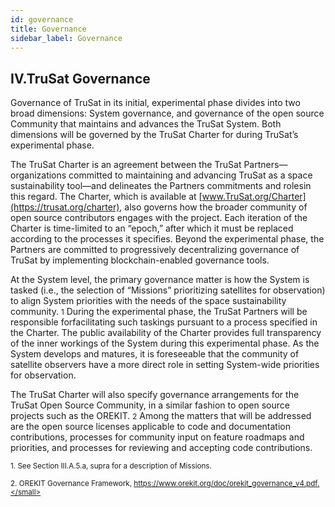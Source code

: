 ```yaml
---
id: governance
title: Governance
sidebar_label: Governance
---
```


## IV.TruSat Governance

Governance of TruSat in its initial, experimental phase divides into two broad dimensions: System governance, and governance of the open source Community that maintains and advances the TruSat System. Both dimensions will be governed by the TruSat Charter for during TruSat’s experimental phase.

The TruSat Charter is an agreement between the TruSat Partners—organizations committed to maintaining and advancing TruSat as a space sustainability tool—and delineates the Partners commitments and rolesin this regard. The Charter, which is available at [www.TruSat.org/Charter](https://trusat.org/charter), also governs how the broader community of open source contributors engages with the project. Each iteration of the Charter is time-limited to an “epoch,” after which it must be replaced according to the processes it specifies. Beyond the experimental phase, the Partners are committed to progressively decentralizing governance of TruSat by implementing blockchain-enabled governance tools.

At the System level, the primary governance matter is how the System is tasked (i.e., the selection of “Missions” prioritizing satellites for observation) to align System priorities with the needs of the space sustainability community. <small>1</small> During the experimental phase, the TruSat Partners will be responsible forfacilitating such taskings pursuant to a process specified in the Charter. The public availability of the Charter provides full transparency of the inner workings of the System during this experimental phase. As the System develops and matures, it is foreseeable that the community of satellite observers have a more direct role in setting System-wide priorities for observation.

The TruSat Charter will also specify governance arrangements for the TruSat Open Source Community, in a similar fashion to open source projects such as the OREKIT. <small>2</small> Among the matters that will be addressed are the open source licenses applicable to code and documentation contributions, processes for community input on feature roadmaps and priorities, and processes for reviewing and accepting code contributions.

<small>1. See Section III.A.5.a, supra for a description of Missions.</small>

<small>2. OREKIT Governance Framework, https://www.orekit.org/doc/orekit_governance_v4.pdf.</small>
